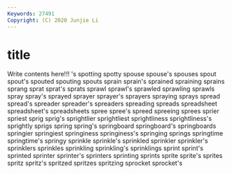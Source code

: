 ```yaml
---
Keywords: 27491
Copyright: (C) 2020 Junjie Li
---
```


# title

Write contents here!!!
's 
spotting 
spotty 
spouse 
spouse's
spouses 
spout 
spout's 
spouted 
spouting 
spouts 
sprain 
sprain's 
sprained 
spraining
sprains 
sprang 
sprat 
sprat's 
sprats 
sprawl 
sprawl's 
sprawled 
sprawling 
sprawls
spray 
spray's 
sprayed 
sprayer 
sprayer's 
sprayers 
spraying 
sprays 
spread 
spread's
spreader 
spreader's 
spreaders 
spreading 
spreads 
spreadsheet 
spreadsheet's 
spreadsheets 
spree 
spree's
spreed 
spreeing 
sprees 
sprier 
spriest 
sprig 
sprig's 
sprightlier 
sprightliest 
sprightliness
sprightliness's 
sprightly 
sprigs 
spring 
spring's 
springboard 
springboard's 
springboards 
springier 
springiest
springiness 
springiness's 
springing 
springs 
springtime 
springtime's 
springy 
sprinkle 
sprinkle's 
sprinkled
sprinkler 
sprinkler's 
sprinklers 
sprinkles 
sprinkling 
sprinkling's 
sprinklings 
sprint 
sprint's 
sprinted
sprinter 
sprinter's 
sprinters 
sprinting 
sprints 
sprite 
sprite's 
sprites 
spritz 
spritz's
spritzed 
spritzes 
spritzing 
sprocket 
sprocket's 
